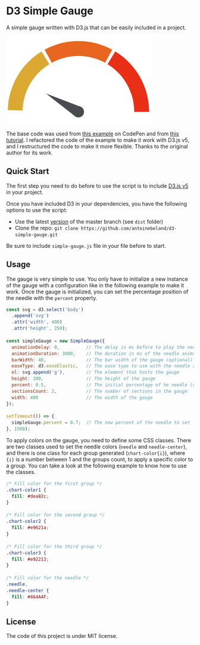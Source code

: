 D3 Simple Gauge
===============

A simple gauge written with D3.js that can be easily included in a project.

![Gauge](./doc/gauge.PNG)


The base code was used from [this example](https://codepen.io/anon/pen/WKyXgr) on CodePen and from 
[this tutorial](https://jaketrent.com/post/rotate-gauge-needle-in-d3/). I refactored the code of the example to make 
it work with D3.js v5, and I restructured the code to make it more flexible. Thanks to the original author for its 
work.

Quick Start
-----------
The first step you need to do before to use the script is to include [D3.js v5](https://github.com/d3/d3) in your 
project.

Once you have included D3 in your dependencies, you have the following options to use the script:

- Use the latest [version](https://raw.githubusercontent.com/antoinebeland/d3-simple-gauge/master/dist/simple-gauge.js) 
of the master branch (see `dist` folder)
- Clone the repo: `git clone https://github.com/antoinebeland/d3-simple-gauge.git`

Be sure to include `simple-gauge.js` file in your file before to start.

Usage
-----
The gauge is very simple to use. You only have to initialize a new instance of the gauge with a configuration
like in the following example to make it work. Once the gauge is initialized, you can set the percentage position of
the needle with the `percent` property.

```javascript
const svg = d3.select('body')
  .append('svg')
  .attr('width', 400)
  .attr('height', 250);

const simpleGauge = new SimpleGauge({
  animationDelay: 0,          // The delay in ms before to play the needle animation (optional)
  animationDuration: 3000,    // The duration in ms of the needle animation (optional)
  barWidth: 40,               // The bar width of the gauge (optional)
  easeType: d3.easeElastic,   // The ease type to use with the needle animation (optional)
  el: svg.append('g'),        // The element that hosts the gauge
  height: 200,                // The height of the gauge
  percent: 0.5,               // The initial percentage of he needle (optional)         
  sectionsCount: 2,           // The number of sections in the gauge
  width: 400                  // The width of the gauge
});

setTimeout(() => {
  simpleGauge.percent = 0.7;  // The new percent of the needle to set
}, 1500);
```

To apply colors on the gauge, you need to define some CSS classes. There are two classes used to set the needle colors 
(`needle` and `needle-center`), and there is one class for each group generated (`chart-color{i}`), where `{i}` is a 
number between 1 and the groups count, to apply a specific color to a group. You can take a look at the following 
example to know how to use the classes.

```css
/* Fill color for the first group */
.chart-color1 {
  fill: #dea82c;
}

/* Fill color for the second group */
.chart-color2 {
  fill: #e9621a;
}

/* Fill color for the third group */
.chart-color3 {
  fill: #e92213;
}

/* Fill color for the needle */
.needle,
.needle-center {
  fill: #464A4F;
}
```

License
-------
The code of this project is under MIT license.
